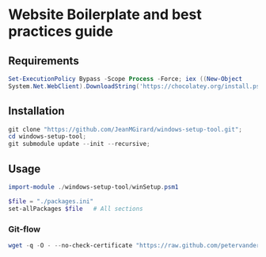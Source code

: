 # Website Boilerplate and best practices guide

## Requirements
```ps1
Set-ExecutionPolicy Bypass -Scope Process -Force; iex ((New-Object 
System.Net.WebClient).DownloadString('https://chocolatey.org/install.ps1'));
```

## Installation
```ps1
git clone "https://github.com/JeanMGirard/windows-setup-tool.git";
cd windows-setup-tool;
git submodule update --init --recursive;
```

## Usage
```ps1
import-module ./windows-setup-tool/winSetup.psm1

$file = "./packages.ini" 
set-allPackages $file   # All sections
```


### Git-flow
```ps1
wget -q -O - --no-check-certificate "https://raw.github.com/petervanderdoes/gitflow-avh/develop/contrib/gitflow-installer.sh" install stable | bash
```
